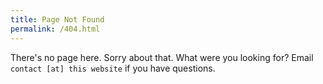 ```yaml
---
title: Page Not Found
permalink: /404.html
---
```


There's no page here. Sorry about that. What were you looking for? Email
`contact [at] this website` if you have questions.
